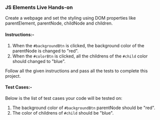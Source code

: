 ### JS Elements Live Hands-on

Create a webpage and set the styling using DOM properties like parentElement, parentNode, childNode and children.

#### Instructions:-

1. When the `#backgroundBtn` is clicked, the background color of the parentNode is changed to "red".
2. When the `#colorBtn` is clicked, all the childrens of the `#child` color should changed to "blue".

Follow all the given instructions and pass all the tests to complete this project.

#### Test Cases:-

Below is the list of test cases your code will be tested on:

1. The background color of `#backgroundBtn` parentNode should be "red".
2. The color of childrens of `#child` should be "blue".
